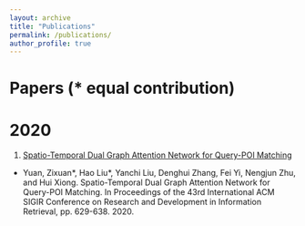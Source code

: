 ```yaml
---
layout: archive
title: "Publications"
permalink: /publications/
author_profile: true
---
```


Papers (* equal contribution)
==========

2020
==========
1. [Spatio-Temporal Dual Graph Attention Network for Query-POI Matching]('https://www.researchgate.net/publication/342215590_Spatio-Temporal_Dual_Graph_Attention_Network_for_Query-POI_Matching')
  - Yuan, Zixuan*, Hao Liu*, Yanchi Liu, Denghui Zhang, Fei Yi, Nengjun Zhu, and Hui Xiong. Spatio-Temporal Dual Graph Attention Network for Query-POI Matching. In Proceedings of the 43rd International ACM SIGIR Conference on Research and Development in Information Retrieval, pp. 629-638. 2020.
